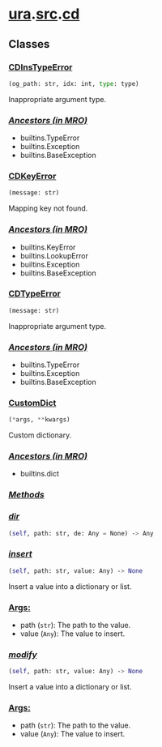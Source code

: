 # **[ura](../index.md).[src](../src.md).[cd](cd.md)**

## **Classes**

<h3><b><a href="#class-CDInsTypeError" id="class-CDInsTypeError">CDInsTypeError</a></b></h3>

```python
(og_path: str, idx: int, type: type)
```

Inappropriate argument type.

<h3><b><i><a href="#class-CDInsTypeError-mro" id="class-CDInsTypeError-mro">Ancestors (in MRO)</a></i></b></h3>

- builtins.TypeError
- builtins.Exception
- builtins.BaseException

<h3><b><a href="#class-CDKeyError" id="class-CDKeyError">CDKeyError</a></b></h3>

```python
(message: str)
```

Mapping key not found.

<h3><b><i><a href="#class-CDKeyError-mro" id="class-CDKeyError-mro">Ancestors (in MRO)</a></i></b></h3>

- builtins.KeyError
- builtins.LookupError
- builtins.Exception
- builtins.BaseException

<h3><b><a href="#class-CDTypeError" id="class-CDTypeError">CDTypeError</a></b></h3>

```python
(message: str)
```

Inappropriate argument type.

<h3><b><i><a href="#class-CDTypeError-mro" id="class-CDTypeError-mro">Ancestors (in MRO)</a></i></b></h3>

- builtins.TypeError
- builtins.Exception
- builtins.BaseException

<h3><b><a href="#class-CustomDict" id="class-CustomDict">CustomDict</a></b></h3>

```python
(*args, **kwargs)
```

Custom dictionary.

<h3><b><i><a href="#class-CustomDict-mro" id="class-CustomDict-mro">Ancestors (in MRO)</a></i></b></h3>

- builtins.dict

<h3><b><i><a href="#class-CustomDict-func" id="class-CustomDict-func">Methods</a></i></b></h3>

<h3><i><a href="#class-CustomDict-func-dir" id="class-CustomDict-func-dir">dir</a></i></h3>

```python
(self, path: str, de: Any = None) ‑> Any
```

<h3><i><a href="#class-CustomDict-func-insert" id="class-CustomDict-func-insert">insert</a></i></h3>

```python
(self, path: str, value: Any) ‑> None
```

Insert a value into a dictionary or list.

<h3><a href="#class-CustomDict-func-insert-args" id="class-CustomDict-func-insert-args">Args:</a></h3>

- path (`str`): The path to the value.
- value (`Any`): The value to insert.

<h3><i><a href="#class-CustomDict-func-modify" id="class-CustomDict-func-modify">modify</a></i></h3>

```python
(self, path: str, value: Any) ‑> None
```

Insert a value into a dictionary or list.

<h3><a href="#class-CustomDict-func-modify-args" id="class-CustomDict-func-modify-args">Args:</a></h3>

- path (`str`): The path to the value.
- value (`Any`): The value to insert.
